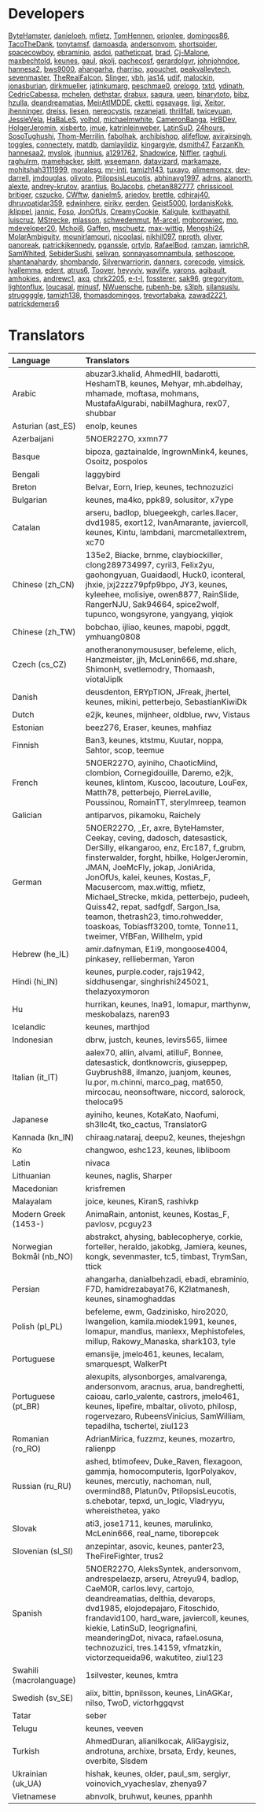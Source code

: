 # Developers

[ByteHamster](https://github.com/ByteHamster), [danieloeh](https://github.com/danieloeh), [mfietz](https://github.com/mfietz), [TomHennen](https://github.com/TomHennen), [orionlee](https://github.com/orionlee), [domingos86](https://github.com/domingos86), [TacoTheDank](https://github.com/TacoTheDank), [tonytamsf](https://github.com/tonytamsf), [damoasda](https://github.com/damoasda), [andersonvom](https://github.com/andersonvom), [shortspider](https://github.com/shortspider), [spacecowboy](https://github.com/spacecowboy), [ebraminio](https://github.com/ebraminio), [asdoi](https://github.com/asdoi), [patheticpat](https://github.com/patheticpat), [brad](https://github.com/brad), [Cj-Malone](https://github.com/Cj-Malone), [maxbechtold](https://github.com/maxbechtold), [keunes](https://github.com/keunes), [gaul](https://github.com/gaul), [qkolj](https://github.com/qkolj), [pachecosf](https://github.com/pachecosf), [gerardolgvr](https://github.com/gerardolgvr), [johnjohndoe](https://github.com/johnjohndoe), [hannesa2](https://github.com/hannesa2), [bws9000](https://github.com/bws9000), [ahangarha](https://github.com/ahangarha), [rharriso](https://github.com/rharriso), [xgouchet](https://github.com/xgouchet), [peakvalleytech](https://github.com/peakvalleytech), [sevenmaster](https://github.com/sevenmaster), [TheRealFalcon](https://github.com/TheRealFalcon), [Slinger](https://github.com/Slinger), [vbh](https://github.com/vbh), [jas14](https://github.com/jas14), [udif](https://github.com/udif), [malockin](https://github.com/malockin), [jonasburian](https://github.com/jonasburian), [dirkmueller](https://github.com/dirkmueller), [jatinkumarg](https://github.com/jatinkumarg), [peschmae0](https://github.com/peschmae0), [orelogo](https://github.com/orelogo), [txtd](https://github.com/txtd), [ydinath](https://github.com/ydinath), [CedricCabessa](https://github.com/CedricCabessa), [mchelen](https://github.com/mchelen), [dethstar](https://github.com/dethstar), [drabux](https://github.com/drabux), [saqura](https://github.com/saqura), [ueen](https://github.com/ueen), [binarytoto](https://github.com/binarytoto), [bibz](https://github.com/bibz), [hzulla](https://github.com/hzulla), [deandreamatias](https://github.com/deandreamatias), [MeirAtIMDDE](https://github.com/MeirAtIMDDE), [cketti](https://github.com/cketti), [egsavage](https://github.com/egsavage), [ligi](https://github.com/ligi), [Xeitor](https://github.com/Xeitor), [jhenninger](https://github.com/jhenninger), [dreiss](https://github.com/dreiss), [liesen](https://github.com/liesen), [nereocystis](https://github.com/nereocystis), [rezanejati](https://github.com/rezanejati), [thrillfall](https://github.com/thrillfall), [twiceyuan](https://github.com/twiceyuan), [JessieVela](https://github.com/JessieVela), [HaBaLeS](https://github.com/HaBaLeS), [volhol](https://github.com/volhol), [michaelmwhite](https://github.com/michaelmwhite), [CameronBanga](https://github.com/CameronBanga), [HrBDev](https://github.com/HrBDev), [HolgerJeromin](https://github.com/HolgerJeromin), [xisberto](https://github.com/xisberto), [jmue](https://github.com/jmue), [katrinleinweber](https://github.com/katrinleinweber), [LatinSuD](https://github.com/LatinSuD), [24hours](https://github.com/24hours), [SosoTughushi](https://github.com/SosoTughushi), [Thom-Merrilin](https://github.com/Thom-Merrilin), [fabolhak](https://github.com/fabolhak), [archibishop](https://github.com/archibishop), [alifeflow](https://github.com/alifeflow), [avirajrsingh](https://github.com/avirajrsingh), [toggles](https://github.com/toggles), [connectety](https://github.com/connectety), [matdb](https://github.com/matdb), [damlayildiz](https://github.com/damlayildiz), [kingargyle](https://github.com/kingargyle), [dsmith47](https://github.com/dsmith47), [FarzanKh](https://github.com/FarzanKh), [hannesaa2](https://github.com/hannesaa2), [myslok](https://github.com/myslok), [jhunnius](https://github.com/jhunnius), [a1291762](https://github.com/a1291762), [ShadowIce](https://github.com/ShadowIce), [Niffler](https://github.com/Niffler), [raghulj](https://github.com/raghulj), [raghulrm](https://github.com/raghulrm), [mamehacker](https://github.com/mamehacker), [skitt](https://github.com/skitt), [wseemann](https://github.com/wseemann), [datavizard](https://github.com/datavizard), [markamaze](https://github.com/markamaze), [mohitshah3111999](https://github.com/mohitshah3111999), [moralesg](https://github.com/moralesg), [mr-intj](https://github.com/mr-intj), [tamizh143](https://github.com/tamizh143), [tuxayo](https://github.com/tuxayo), [alimemonzx](https://github.com/alimemonzx), [dev-darrell](https://github.com/dev-darrell), [jmdouglas](https://github.com/jmdouglas), [olivoto](https://github.com/olivoto), [PtilopsisLeucotis](https://github.com/PtilopsisLeucotis), [abhinavg1997](https://github.com/abhinavg1997), [adrns](https://github.com/adrns), [alanorth](https://github.com/alanorth), [alexte](https://github.com/alexte), [andrey-krutov](https://github.com/andrey-krutov), [arantius](https://github.com/arantius), [BoJacobs](https://github.com/BoJacobs), [chetan882777](https://github.com/chetan882777), [chrissicool](https://github.com/chrissicool), [britiger](https://github.com/britiger), [cszucko](https://github.com/cszucko), [CWftw](https://github.com/CWftw), [danielm5](https://github.com/danielm5), [ariedov](https://github.com/ariedov), [brettle](https://github.com/brettle), [cdhiraj40](https://github.com/cdhiraj40), [dhruvpatidar359](https://github.com/dhruvpatidar359), [edwinhere](https://github.com/edwinhere), [eirikv](https://github.com/eirikv), [eerden](https://github.com/eerden), [Geist5000](https://github.com/Geist5000), [IordanisKokk](https://github.com/IordanisKokk), [jklippel](https://github.com/jklippel), [jannic](https://github.com/jannic), [Foso](https://github.com/Foso), [JonOfUs](https://github.com/JonOfUs), [CreamyCookie](https://github.com/CreamyCookie), [Kaligule](https://github.com/Kaligule), [kvithayathil](https://github.com/kvithayathil), [luiscruz](https://github.com/luiscruz), [MStrecke](https://github.com/MStrecke), [mlasson](https://github.com/mlasson), [schwedenmut](https://github.com/schwedenmut), [M-arcel](https://github.com/M-arcel), [mgborowiec](https://github.com/mgborowiec), [mo](https://github.com/mo), [mdeveloper20](https://github.com/mdeveloper20), [Mchoi8](https://github.com/Mchoi8), [Gaffen](https://github.com/Gaffen), [mschuetz](https://github.com/mschuetz), [max-wittig](https://github.com/max-wittig), [Mengshi24](https://github.com/Mengshi24), [MolarAmbiguity](https://github.com/MolarAmbiguity), [mounirlamouri](https://github.com/mounirlamouri), [nicoolasj](https://github.com/nicoolasj), [nikhil097](https://github.com/nikhil097), [nproth](https://github.com/nproth), [oliver](https://github.com/oliver), [panoreak](https://github.com/panoreak), [patrickjkennedy](https://github.com/patrickjkennedy), [pganssle](https://github.com/pganssle), [ortylp](https://github.com/ortylp), [RafaelBod](https://github.com/RafaelBod), [ramzan](https://github.com/ramzan), [iamrichR](https://github.com/iamrichR), [SamWhited](https://github.com/SamWhited), [SebiderSushi](https://github.com/SebiderSushi), [selivan](https://github.com/selivan), [sonnayasomnambula](https://github.com/sonnayasomnambula), [sethoscope](https://github.com/sethoscope), [shantanahardy](https://github.com/shantanahardy), [shombando](https://github.com/shombando), [Silverwarriorin](https://github.com/Silverwarriorin), [danners](https://github.com/danners), [corecode](https://github.com/corecode), [vimsick](https://github.com/vimsick), [lyallemma](https://github.com/lyallemma), [edent](https://github.com/edent), [atrus6](https://github.com/atrus6), [Toover](https://github.com/Toover), [heyyviv](https://github.com/heyyviv), [waylife](https://github.com/waylife), [yarons](https://github.com/yarons), [agibault](https://github.com/agibault), [amhokies](https://github.com/amhokies), [andrewc1](https://github.com/andrewc1), [axq](https://github.com/axq), [chrk2205](https://github.com/chrk2205), [e-t-l](https://github.com/e-t-l), [fossterer](https://github.com/fossterer), [sak96](https://github.com/sak96), [gregoryjtom](https://github.com/gregoryjtom), [lightonflux](https://github.com/lightonflux), [loucasal](https://github.com/loucasal), [minusf](https://github.com/minusf), [NWuensche](https://github.com/NWuensche), [rubenh-be](https://github.com/rubenh-be), [s3lph](https://github.com/s3lph), [silansuslu](https://github.com/silansuslu), [struggggle](https://github.com/struggggle), [tamizh138](https://github.com/tamizh138), [thomasdomingos](https://github.com/thomasdomingos), [trevortabaka](https://github.com/trevortabaka), [zawad2221](https://github.com/zawad2221), [patrickdemers6](https://github.com/patrickdemers6)

# Translators

| Language | Translators |
| :-- | :-- |
| Arabic | abuzar3.khalid, AhmedHll, badarotti, HeshamTB, keunes, Mehyar, mh.abdelhay, mhamade, moftasa, mohmans, MustafaAlgurabi, nabilMaghura, rex07, shubbar |
| Asturian (ast_ES) | enolp, keunes |
| Azerbaijani | 5NOER227O, xxmn77 |
| Basque | bipoza, gaztainalde, IngrownMink4, keunes, Osoitz, pospolos |
| Bengali | laggybird |
| Breton | Belvar, Eorn, Iriep, keunes, technozuzici |
| Bulgarian | keunes, ma4ko, ppk89, solusitor, x7ype |
| Catalan | arseru, badlop, bluegeekgh, carles.llacer, dvd1985, exort12, IvanAmarante, javiercoll, keunes, Kintu, lambdani, marcmetallextrem, xc70 |
| Chinese (zh_CN) | 135e2, Biacke, brnme, claybiockiller, clong289734997, cyril3, Felix2yu, gaohongyuan, Guaidaodl, Huck0, iconteral, jhxie, jxj2zzz79pfp9bpo, JY3, keunes, kyleehee, molisiye, owen8877, RainSlide, RangerNJU, Sak94664, spice2wolf, tupunco, wongsyrone, yangyang, yiqiok |
| Chinese (zh_TW) | bobchao, ijliao, keunes, mapobi, pggdt, ymhuang0808 |
| Czech (cs_CZ) | anotheranonymoususer, befeleme, elich, Hanzmeister, jjh, McLenin666, md.share, ShimonH, svetlemodry, Thomaash, viotalJiplk |
| Danish | deusdenton, ERYpTION, JFreak, jhertel, keunes, mikini, petterbejo, SebastianKiwiDk |
| Dutch | e2jk, keunes, mijnheer, oldblue, rwv, Vistaus |
| Estonian | beez276, Eraser, keunes, mahfiaz |
| Finnish | Ban3, keunes, ktstmu, Kuutar, noppa, Sahtor, scop, teemue |
| French | 5NOER227O, ayiniho, ChaoticMind, clombion, Cornegidouille, Daremo, e2jk, keunes, klintom, Kuscoo, lacouture, LouFex, Matth78, petterbejo, PierreLaville, Poussinou, RomainTT, sterylmreep, teamon |
| Galician | antiparvos, pikamoku, Raichely |
| German | 5NOER227O, _Er, axre, ByteHamster, Ceekay, ceving, dadosch, datesastick, DerSilly, elkangaroo, enz, Erc187, f_grubm, finsterwalder, forght, hbilke, HolgerJeromin, JMAN, JoeMcFly, jokap, JoniArida, JonOfUs, kalei, keunes, Kostas_F, Macusercom, max.wittig, mfietz, Michael_Strecke, mkida, petterbejo, pudeeh, Quiss42, repat, sadfgdf, Sargon_Isa, teamon, thetrash23, timo.rohwedder, toaskoas, Tobiasff3200, tomte, Tonne11, tweimer, VfBFan, Willhelm, ypid |
| Hebrew (he_IL) | amir.dafnyman, E1i9, mongoose4004, pinkasey, rellieberman, Yaron |
| Hindi (hi_IN) | keunes, purple.coder, rajs1942, siddhusengar, singhrishi245021, thelazyoxymoron |
| Hu | hurrikan, keunes, lna91, lomapur, marthynw, meskobalazs, naren93 |
| Icelandic | keunes, marthjod |
| Indonesian | dbrw, justch, keunes, levirs565, liimee |
| Italian (it_IT) | aalex70, allin, alvami, atilluF, Bonnee, datesastick, dontknowcris, giuseppep, Guybrush88, ilmanzo, juanjom, keunes, lu.por, m.chinni, marco_pag, mat650, mircocau, neonsoftware, niccord, salorock, theloca95 |
| Japanese | ayiniho, keunes, KotaKato, Naofumi, sh3llc4t, tko_cactus, TranslatorG |
| Kannada (kn_IN) | chiraag.nataraj, deepu2, keunes, thejeshgn |
| Ko | changwoo, eshc123, keunes, libliboom |
| Latin | nivaca |
| Lithuanian | keunes, naglis, Sharper |
| Macedonian | krisfremen |
| Malayalam | joice, keunes, KiranS, rashivkp |
| Modern Greek (1453-) | AnimaRain, antonist, keunes, Kostas_F, pavlosv, pcguy23 |
| Norwegian Bokmål (nb_NO) | abstrakct, ahysing, bablecopherye, corkie, forteller, heraldo, jakobkg, Jamiera, keunes, kongk, sevenmaster, tc5, timbast, TrymSan, ttick |
| Persian | ahangarha, danialbehzadi, ebadi, ebraminio, F7D, hamidrezabayat76, K2latmanesh, keunes, sinamoghaddas |
| Polish (pl_PL) | befeleme, ewm, Gadzinisko, hiro2020, Iwangelion, kamila.miodek1991, keunes, lomapur, mandlus, maniexx, Mephistofeles, millup, Rakowy_Manaska, shark103, tyle |
| Portuguese | emansije, jmelo461, keunes, lecalam, smarquespt, WalkerPt |
| Portuguese (pt_BR) | alexupits, alysonborges, amalvarenga, andersonvom, aracnus, arua, bandreghetti, caioau, carlo_valente, castrors, jmelo461, keunes, lipefire, mbaltar, olivoto, philosp, rogervezaro, RubeensVinicius, SamWilliam, tepadilha, tschertel, ziul123 |
| Romanian (ro_RO) | AdrianMirica, fuzzmz, keunes, mozartro, ralienpp |
| Russian (ru_RU) | ashed, btimofeev, Duke_Raven, flexagoon, gammja, homocomputeris, IgorPolyakov, keunes, mercutiy, nachoman, null, overmind88, Platun0v, PtilopsisLeucotis, s.chebotar, tepxd, un_logic, Vladryyu, whereisthetea, yako |
| Slovak | ati3, jose1711, keunes, marulinko, McLenin666, real_name, tiborepcek |
| Slovenian (sl_SI) | anzepintar, asovic, keunes, panter23, TheFireFighter, trus2 |
| Spanish | 5NOER227O, AleksSyntek, andersonvom, andrespelaezp, arseru, Atreyu94, badlop, CaeM0R, carlos.levy, cartojo, deandreamatias, delthia, devarops, dvd1985, elojodepajaro, Fitoschido, frandavid100, hard_ware, javiercoll, keunes, kiekie, LatinSuD, leogrignafini, meanderingDot, nivaca, rafael.osuna, technozuzici, tres.14159, vfmatzkin, victorzequeida96, wakutiteo, ziul123 |
| Swahili (macrolanguage) | 1silvester, keunes, kmtra |
| Swedish (sv_SE) | aiix, bittin, bpnilsson, keunes, LinAGKar, nilso, TwoD, victorhggqvst |
| Tatar | seber |
| Telugu | keunes, veeven |
| Turkish | AhmedDuran, alianilkocak, AliGaygisiz, androtuna, archixe, brsata, Erdy, keunes, overbite, Slsdem |
| Ukrainian (uk_UA) | hishak, keunes, older, paul_sm, sergiyr, voinovich_vyacheslav, zhenya97 |
| Vietnamese | abnvolk, bruhwut, keunes, ppanhh |
